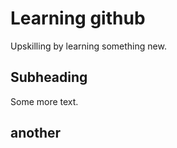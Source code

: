 # Learning github

Upskilling by learning something new.

## Subheading

Some more text.

## another